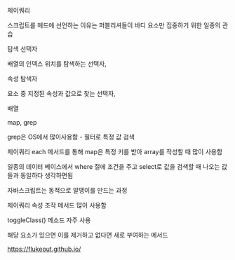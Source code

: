 
제이쿼리

 

스크립트를 헤드에 선언하는 이유는 퍼블리셔들이 바디 요소만 집중하기 위한 일종의 관습

 

탐색 선택자

배열의 인덱스 위치를 탐색하는 선택자,

 

속성 탐색자

요소 중 지정된 속성과 값으로 찾는 선택자,




배열

 

map, grep

 

grep은 OS에서 많이사용함 - 필터로 특정 값 검색

 

제이쿼리 each 메서드를 통해 map은 특정 키를 받아 array를 작성할 때 많이 사용함

 

일종의 데이터 베이스에서 where 절에 조건을 주고 select로 값을 검색할 때 나오는 값들과 동일하다 생각하면됨

 

자바스크립트는 동적으로 알맹이를 만드는 과정

 

제이쿼리 속성 조작 메서드 많이 사용함

 

toggleClass() 메소드 자주 사용

해당 요소가 있으면 이를 제거하고 없다면 새로 부여하는 메서드

 

https://flukeout.github.io/